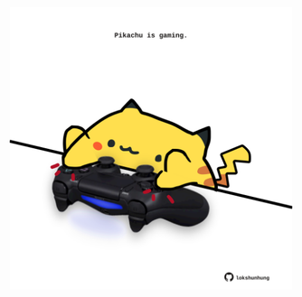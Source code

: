 <!-- built at 14/03/2021, 03:02:39 UTC -->
<p align="center">
  <img width="500" height="500" src="./ReadmeImage.svg">
</p>
